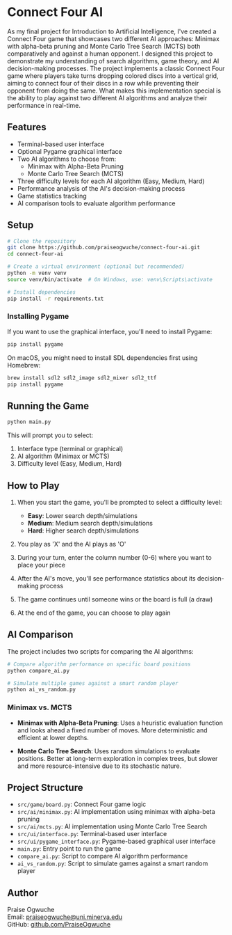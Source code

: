 # Connect Four AI

As my final project for Introduction to Artificial Intelligence, I've created a Connect Four game that showcases two different AI approaches: Minimax with alpha-beta pruning and Monte Carlo Tree Search (MCTS) both comparatively and against a human opponent. I designed this project to demonstrate my understanding of search algorithms, game theory, and AI decision-making processes.
The project implements a classic Connect Four game where players take turns dropping colored discs into a vertical grid, aiming to connect four of their discs in a row while preventing their opponent from doing the same. What makes this implementation special is the ability to play against two different AI algorithms and analyze their performance in real-time.

## Features

- Terminal-based user interface
- Optional Pygame graphical interface
- Two AI algorithms to choose from:
  - Minimax with Alpha-Beta Pruning
  - Monte Carlo Tree Search (MCTS)
- Three difficulty levels for each AI algorithm (Easy, Medium, Hard)
- Performance analysis of the AI's decision-making process
- Game statistics tracking
- AI comparison tools to evaluate algorithm performance

## Setup

```bash
# Clone the repository
git clone https://github.com/praiseogwuche/connect-four-ai.git
cd connect-four-ai

# Create a virtual environment (optional but recommended)
python -m venv venv
source venv/bin/activate  # On Windows, use: venv\Scripts\activate

# Install dependencies
pip install -r requirements.txt
```

### Installing Pygame

If you want to use the graphical interface, you'll need to install Pygame:

```bash
pip install pygame
```

On macOS, you might need to install SDL dependencies first using Homebrew:

```bash
brew install sdl2 sdl2_image sdl2_mixer sdl2_ttf
pip install pygame
```

## Running the Game

```bash
python main.py
```

This will prompt you to select:
1. Interface type (terminal or graphical)
2. AI algorithm (Minimax or MCTS)
3. Difficulty level (Easy, Medium, Hard)

## How to Play

1. When you start the game, you'll be prompted to select a difficulty level:
   - **Easy**: Lower search depth/simulations
   - **Medium**: Medium search depth/simulations
   - **Hard**: Higher search depth/simulations

2. You play as 'X' and the AI plays as 'O'

3. During your turn, enter the column number (0-6) where you want to place your piece

4. After the AI's move, you'll see performance statistics about its decision-making process

5. The game continues until someone wins or the board is full (a draw)

6. At the end of the game, you can choose to play again

## AI Comparison

The project includes two scripts for comparing the AI algorithms:

```bash
# Compare algorithm performance on specific board positions
python compare_ai.py

# Simulate multiple games against a smart random player
python ai_vs_random.py
```

### Minimax vs. MCTS

- **Minimax with Alpha-Beta Pruning**: Uses a heuristic evaluation function and looks ahead a fixed number of moves. More deterministic and efficient at lower depths.

- **Monte Carlo Tree Search**: Uses random simulations to evaluate positions. Better at long-term exploration in complex trees, but slower and more resource-intensive due to its stochastic nature.

## Project Structure

- `src/game/board.py`: Connect Four game logic
- `src/ai/minimax.py`: AI implementation using minimax with alpha-beta pruning
- `src/ai/mcts.py`: AI implementation using Monte Carlo Tree Search
- `src/ui/interface.py`: Terminal-based user interface
- `src/ui/pygame_interface.py`: Pygame-based graphical user interface
- `main.py`: Entry point to run the game
- `compare_ai.py`: Script to compare AI algorithm performance 
- `ai_vs_random.py`: Script to simulate games against a smart random player


## Author

Praise Ogwuche  
Email: praiseogwuche@uni.minerva.edu  
GitHub: [github.com/PraiseOgwuche](https://github.com/PraiseOgwuche)